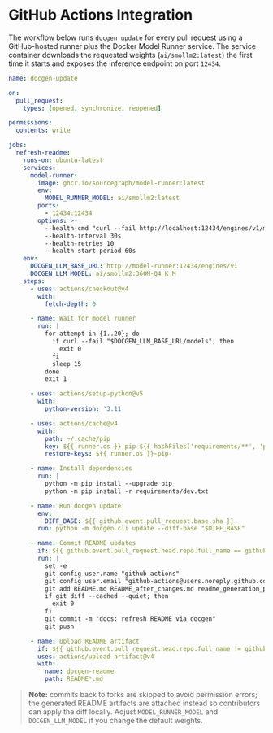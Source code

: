 # GitHub Actions Integration

The workflow below runs `docgen update` for every pull request using a
GitHub-hosted runner plus the Docker Model Runner service. The service
container downloads the requested weights (`ai/smollm2:latest`) the first
time it starts and exposes the inference endpoint on port `12434`.

```yaml
name: docgen-update

on:
  pull_request:
    types: [opened, synchronize, reopened]

permissions:
  contents: write

jobs:
  refresh-readme:
    runs-on: ubuntu-latest
    services:
      model-runner:
        image: ghcr.io/sourcegraph/model-runner:latest
        env:
          MODEL_RUNNER_MODEL: ai/smollm2:latest
        ports:
          - 12434:12434
        options: >-
          --health-cmd "curl --fail http://localhost:12434/engines/v1/models || exit 1"
          --health-interval 30s
          --health-retries 10
          --health-start-period 60s
    env:
      DOCGEN_LLM_BASE_URL: http://model-runner:12434/engines/v1
      DOCGEN_LLM_MODEL: ai/smollm2:360M-Q4_K_M
    steps:
      - uses: actions/checkout@v4
        with:
          fetch-depth: 0

      - name: Wait for model runner
        run: |
          for attempt in {1..20}; do
            if curl --fail "$DOCGEN_LLM_BASE_URL/models"; then
              exit 0
            fi
            sleep 15
          done
          exit 1

      - uses: actions/setup-python@v5
        with:
          python-version: '3.11'

      - uses: actions/cache@v4
        with:
          path: ~/.cache/pip
          key: ${{ runner.os }}-pip-${{ hashFiles('requirements/**', 'pyproject.toml') }}
          restore-keys: ${{ runner.os }}-pip-

      - name: Install dependencies
        run: |
          python -m pip install --upgrade pip
          python -m pip install -r requirements/dev.txt

      - name: Run docgen update
        env:
          DIFF_BASE: ${{ github.event.pull_request.base.sha }}
        run: python -m docgen.cli update --diff-base "$DIFF_BASE"

      - name: Commit README updates
        if: ${{ github.event.pull_request.head.repo.full_name == github.repository }}
        run: |
          set -e
          git config user.name "github-actions"
          git config user.email "github-actions@users.noreply.github.com"
          git add README.md README_after_changes.md readme_generation_progress.md
          if git diff --cached --quiet; then
            exit 0
          fi
          git commit -m "docs: refresh README via docgen"
          git push

      - name: Upload README artifact
        if: ${{ github.event.pull_request.head.repo.full_name != github.repository }}
        uses: actions/upload-artifact@v4
        with:
          name: docgen-readme
          path: README*.md
```

> **Note:** commits back to forks are skipped to avoid permission errors; the
> generated README artifacts are attached instead so contributors can apply the
> diff locally. Adjust `MODEL_RUNNER_MODEL` and `DOCGEN_LLM_MODEL` if you change
> the default weights.
```
